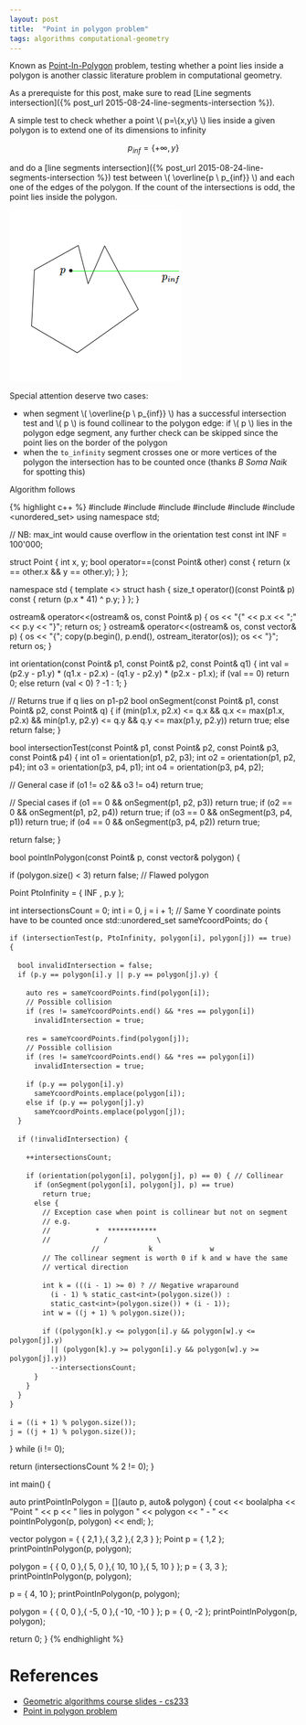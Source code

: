 ```yaml
---
layout: post
title:  "Point in polygon problem"
tags: algorithms computational-geometry
---
```


Known as [Point-In-Polygon](https://en.wikipedia.org/wiki/Point_in_polygon) problem, testing whether a point lies inside a polygon is another classic literature problem in computational geometry.

As a prerequiste for this post, make sure to read [Line segments intersection]({% post_url 2015-08-24-line-segments-intersection %}).

A simple test to check whether a point \\( p=\\{x,y\\} \\) lies inside a given polygon is to extend one of its dimensions to infinity

$$ p_{inf} = \{ +\infty,y \} $$

and do a [line segments intersection]({% post_url 2015-08-24-line-segments-intersection %}) test between \\( \overline{p \ p_{inf}} \\) and each one of the edges of the polygon. If the count of the intersections is odd, the point lies inside the polygon.

![image](/images/posts/pointinpolygonproblem1.png)

Special attention deserve two cases:
* when segment \\( \overline{p \ p_{inf}} \\) has a successful intersection test and \\( p \\) is found collinear to the polygon edge: if \\( p \\) lies in the polygon edge segment, any further check can be skipped since the point lies on the border of the polygon
* when the `to_infinity` segment crosses one or more vertices of the polygon the intersection has to be counted once (thanks *B Soma Naik* for spotting this)

Algorithm follows

{% highlight c++ %}
#include <iostream>
#include <string>
#include <vector>
#include <iterator>
#include <algorithm>
#include <unordered_set>
using namespace std;

// NB: max_int would cause overflow in the orientation test
const int INF = 100'000;

struct Point {
  int x, y;
  bool operator==(const Point& other) const {
    return (x == other.x && y == other.y);
  }
};

namespace std {
  template <> struct hash<Point> {
    size_t operator()(const Point& p) const {
      return (p.x * 41) ^ p.y;
    }
  };
}

ostream& operator<<(ostream& os, const Point& p) {
  os << "{" << p.x << ";" << p.y << "}";
  return os;
}
ostream& operator<<(ostream& os, const vector<Point>& p) {
  os << "{";
  copy(p.begin(), p.end(), ostream_iterator<Point>(os));
  os << "}";
  return os;
}

int orientation(const Point& p1, const Point& p2, const Point& q1) {
  int val = (p2.y - p1.y) * (q1.x - p2.x) - (q1.y - p2.y) * (p2.x - p1.x);
  if (val == 0)
    return 0;
  else
    return (val < 0) ? -1 : 1;
}

// Returns true if q lies on p1-p2
bool onSegment(const Point& p1, const Point& p2, const Point& q) {
  if (min(p1.x, p2.x) <= q.x && q.x <= max(p1.x, p2.x)
    && min(p1.y, p2.y) <= q.y && q.y <= max(p1.y, p2.y))
    return true;
  else
    return false;
}

bool intersectionTest(const Point& p1, const Point& p2,
  const Point& p3, const Point& p4) {
  int o1 = orientation(p1, p2, p3);
  int o2 = orientation(p1, p2, p4);
  int o3 = orientation(p3, p4, p1);
  int o4 = orientation(p3, p4, p2);

  // General case
  if (o1 != o2 && o3 != o4)
    return true;

  // Special cases
  if (o1 == 0 && onSegment(p1, p2, p3))
    return true;
  if (o2 == 0 && onSegment(p1, p2, p4))
    return true;
  if (o3 == 0 && onSegment(p3, p4, p1))
    return true;
  if (o4 == 0 && onSegment(p3, p4, p2))
    return true;

  return false;
}

bool pointInPolygon(const Point& p, const vector<Point>& polygon) {

  if (polygon.size() < 3)
    return false; // Flawed polygon

  Point PtoInfinity = { INF , p.y };

  int intersectionsCount = 0;
  int i = 0, j = i + 1;
  // Same Y coordinate points have to be counted once
  std::unordered_set<Point> sameYcoordPoints;
  do {

    if (intersectionTest(p, PtoInfinity, polygon[i], polygon[j]) == true) {

      bool invalidIntersection = false;
      if (p.y == polygon[i].y || p.y == polygon[j].y) {

        auto res = sameYcoordPoints.find(polygon[i]);
        // Possible collision
        if (res != sameYcoordPoints.end() && *res == polygon[i])
          invalidIntersection = true;

        res = sameYcoordPoints.find(polygon[j]);
        // Possible collision
        if (res != sameYcoordPoints.end() && *res == polygon[i])
          invalidIntersection = true;

        if (p.y == polygon[i].y)
          sameYcoordPoints.emplace(polygon[i]);
        else if (p.y == polygon[j].y)
          sameYcoordPoints.emplace(polygon[j]);
      }

      if (!invalidIntersection) {

        ++intersectionsCount;

        if (orientation(polygon[i], polygon[j], p) == 0) { // Collinear
          if (onSegment(polygon[i], polygon[j], p) == true)
            return true;
          else {
            // Exception case when point is collinear but not on segment
            // e.g.
            //           *  ************
            //             /            \
						//            k              w
            // The collinear segment is worth 0 if k and w have the same
            // vertical direction

            int k = (((i - 1) >= 0) ? // Negative wraparound
              (i - 1) % static_cast<int>(polygon.size()) :
              static_cast<int>(polygon.size()) + (i - 1));
            int w = ((j + 1) % polygon.size());

            if ((polygon[k].y <= polygon[i].y && polygon[w].y <= polygon[j].y)
              || (polygon[k].y >= polygon[i].y && polygon[w].y >= polygon[j].y))
              --intersectionsCount;
          }
        }
      }
    }

    i = ((i + 1) % polygon.size());
    j = ((j + 1) % polygon.size());

  } while (i != 0);

  return (intersectionsCount % 2 != 0);
}

int main() {

  auto printPointInPolygon = [](auto p, auto& polygon) {
    cout << boolalpha << "Point " << p << " lies in polygon " << polygon <<
      " - " << pointInPolygon(p, polygon) << endl;
  };

  vector<Point> polygon = { { 2,1 },{ 3,2 },{ 2,3 } };
  Point p = { 1,2 };
  printPointInPolygon(p, polygon);


  polygon = { { 0, 0 },{ 5, 0 },{ 10, 10 },{ 5, 10 } };
  p = { 3, 3 };
  printPointInPolygon(p, polygon);

  p = { 4, 10 };
  printPointInPolygon(p, polygon);

  polygon = { { 0, 0 },{ -5, 0 },{ -10, -10 } };
  p = { 0, -2 };
  printPointInPolygon(p, polygon);

  return 0;
}
{% endhighlight %}


References
==========
- [Geometric algorithms course slides - cs233](http://www.dcs.gla.ac.uk/~pat/52233/slides/Geometry1x1.pdf)
- [Point in polygon problem](http://www.geeksforgeeks.org/how-to-check-if-a-given-point-lies-inside-a-polygon/)
